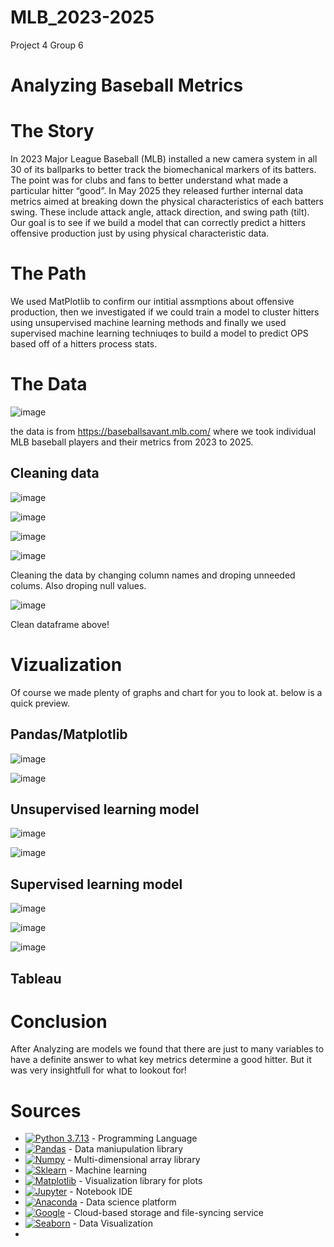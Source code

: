 # MLB_2023-2025
Project 4 Group 6

# Analyzing Baseball Metrics

# The Story

In 2023 Major League Baseball (MLB) installed a new camera system in all 30 of its ballparks to better track the biomechanical markers of its batters.  The point was for clubs and fans to better understand what made a particular hitter “good”. In May 2025 they released further internal data metrics aimed at breaking down the physical characteristics of each batters swing. These include attack angle, attack direction, and swing path (tilt). 
Our goal is to see if we build a model that can correctly predict a hitters offensive production just by using physical characteristic data.

# The Path
We used MatPlotlib to confirm our intitial assmptions about offensive production, then we investigated if we could train a model to cluster hitters using unsupervised machine learning methods and finally we used supervised machine learning techniuqes to build a model to predict OPS based off of a hitters process stats.

# The Data

![image](https://github.com/user-attachments/assets/e69afa03-5c40-44c7-aa84-0c6152e369ca)

the data is from  https://baseballsavant.mlb.com/ where we took individual MLB baseball players and their metrics from 2023 to 2025. 

## Cleaning data
![image](https://github.com/user-attachments/assets/9cd432a2-bef5-4b03-a382-5e5f4473ffb2)

![image](https://github.com/user-attachments/assets/d1835373-d801-4b35-a401-39762cdf05fc)

![image](https://github.com/user-attachments/assets/f79197cd-3151-4a58-bf19-846153b27865)

![image](https://github.com/user-attachments/assets/e6ce791e-413b-4715-b747-e58c20098030)

Cleaning the data by changing column names and droping unneeded colums. Also droping null values.

![image](https://github.com/user-attachments/assets/d2d72d4f-f128-4e1a-adaa-3a641aea1c65)

Clean dataframe above!

# Vizualization 

Of course we made plenty of graphs and chart for you to look at. below is a quick preview.

## Pandas/Matplotlib
![image](https://github.com/user-attachments/assets/6ebfe4a0-e73c-4223-81ae-c98131d6df70)

![image](https://github.com/user-attachments/assets/4be6f60d-e47e-4b20-b48f-c72f2b0f6656)

## Unsupervised learning model
![image](https://github.com/user-attachments/assets/b26f2ef7-0788-490e-9bbf-fdaeb223a68f)

![image](https://github.com/user-attachments/assets/9fac3739-ea1f-44c6-9d6d-60303116e538)

## Supervised learning model
![image](https://github.com/user-attachments/assets/434ff360-b442-4f62-ae03-56171fcb98d0)

![image](https://github.com/user-attachments/assets/96387862-bd3d-4022-91f0-74e3ce6c2990)

![image](https://github.com/user-attachments/assets/705b8519-23b3-4869-9890-3e67c1d8e807)

## Tableau




# Conclusion 

After Analyzing are models we found that there are just to many variables to have a definite answer to what key metrics determine a good hitter. But it was very insightfull for what to lookout for!

# Sources

- [![Python 3.7.13](https://img.shields.io/badge/python-3670A0?style=for-the-badge&logo=python&logoColor=ffdd54)]([https://www.python.org/downloads/release/python-3713/) - Programming Language
- [![Pandas](https://img.shields.io/badge/Pandas-2C2D72?style=for-the-badge&logo=pandas&logoColor=white)](https://pandas.pydata.org/docs/#) - Data maniupulation library
- [![Numpy](https://img.shields.io/badge/Numpy-777BB4?style=for-the-badge&logo=numpy&logoColor=white)](https://numpy.org/) - Multi-dimensional array library
- [![Sklearn](https://img.shields.io/badge/Sklearn-2C2D72?style=for-the-badge&logo=pandas&logoColor=white)](https://scikit-learn.org/stable/) - Machine learning
- [![Matplotlib](https://img.shields.io/badge/Matplotlib-3776AB?style=for-the-badge&logo=plotly&logoColor=white)](https://matplotlib.org/) - Visualization library for plots
- [![Jupyter](https://img.shields.io/badge/Jupyter-F37626.svg?&style=for-the-badge&logo=Jupyter&logoColor=white)](https://jupyter.org/) - Notebook IDE
- [![Anaconda](https://img.shields.io/badge/Anaconda-44A833?style=for-the-badge&logo=anaconda&logoColor=white)](https://www.anaconda.com/) - Data science platform
- [![Google](https://img.shields.io/badge/Google-3776AB?style=for-the-badge&logo=Google&logoColor=white)](https://www.google.com/) - Cloud-based storage and file-syncing service
- [![Seaborn](https://img.shields.io/badge/Seaborn-44A833?style=for-the-badge&logo=anaconda&logoColor=white)](https://seaborn.pydata.org/) - Data Visualization
- 




